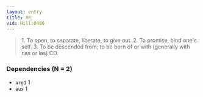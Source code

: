 ```yaml
---
layout: entry
title: ཆད་
vid: Hill:0486
---
```

> 1\. To open, to separate, liberate, to give out\. 2\. To promise, bind one's self\. 3\. To be descended from; to be born of or with (generally with nas or las) CD\.


### Dependencies (N = 2)
* `arg1` 1
* `aux` 1
